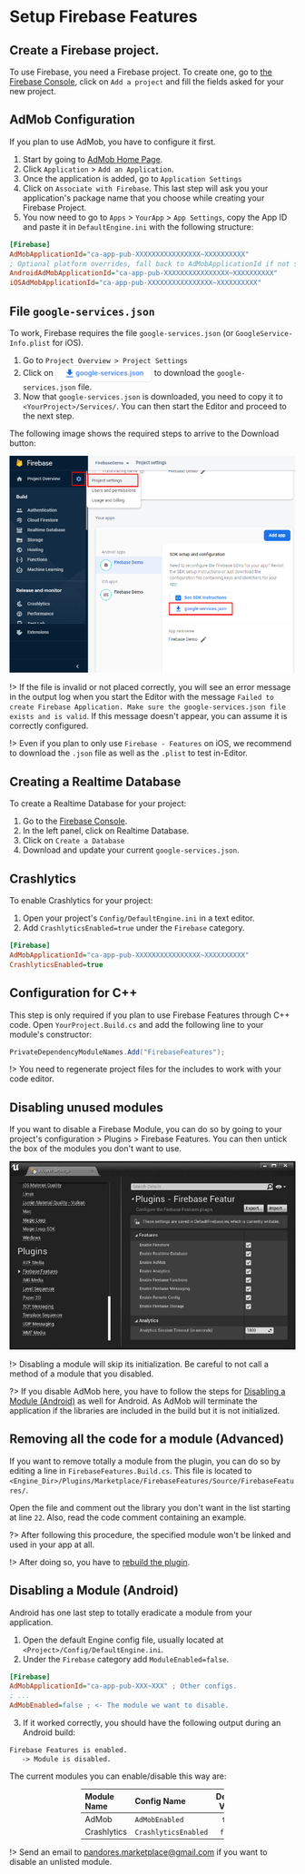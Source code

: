 # Setup Firebase Features
## Create a Firebase project.
To use Firebase, you need a Firebase project. To create one, go to [the Firebase Console](https://console.firebase.google.com/u/0/), click on `Add a project` and fill the fields asked for your new project.

## AdMob Configuration
If you plan to use AdMob, you have to configure it first.
1. Start by going to [AdMob Home Page](https://apps.admob.com/v2/home).  
2. Click `Application` > `Add an Application`. 
3. Once the application is added, go to `Application Settings`
4. Click on `Associate with Firebase`. This last step will ask you your application's package name that you choose while creating your Firebase Project.
5. You now need to go to `Apps` > `YourApp` > `App Settings`, copy the App ID and paste it in `DefaultEngine.ini` with the following structure: 

 ```ini
[Firebase]
AdMobApplicationId="ca-app-pub-XXXXXXXXXXXXXXXX~XXXXXXXXXX"
; Optional platform overrides, fall back to AdMobApplicationId if not set.
AndroidAdMobApplicationId="ca-app-pub-XXXXXXXXXXXXXXXX~XXXXXXXXXX"
iOSAdMobApplicationId="ca-app-pub-XXXXXXXXXXXXXXXX~XXXXXXXXXX"
```  

## File `google-services.json`

To work, Firebase requires the file `google-services.json` (or `GoogleService-Info.plist` for iOS). 
1. Go to `Project Overview > Project Settings` 
2. Click on <img align="center" width="170" height="30" src="_images/download-gs.png"> to download the `google-services.json` file.
3. Now that `google-services.json` is downloaded, you need to copy it to `<YourProject>/Services/`.  You can then start the Editor and proceed to the next step.

The following image shows the required steps to arrive to the Download button:

<div class="centered">

![Firebase Console Download Services Actions](_images/FBConsoleProjectSettings.png)

</div>

!> If the file is invalid or not placed correctly, you will see an error message in the output log when you start the Editor with the message `Failed to create Firebase Application. Make sure the google-services.json file exists and is valid`. If this message doesn't appear, you can assume it is correctly configured.

!> Even if you plan to only use `Firebase - Features` on iOS, we recommend to download the `.json` file as well as the `.plist` to test in-Editor.

## Creating a Realtime Database
To create a Realtime Database for your project:
1. Go to the [Firebase Console](https://console.firebase.google.com/).
2. In the left panel, click on Realtime Database.
3. Click on `Create a Database`
4. Download and update your current `google-services.json`.

## Crashlytics
To enable Crashlytics for your project:
1. Open your project's `Config/DefaultEngine.ini` in a text editor.
2. Add `CrashlyticsEnabled=true` under the `Firebase` category.
```ini
[Firebase]
AdMobApplicationId="ca-app-pub-XXXXXXXXXXXXXXXX~XXXXXXXXXX"
CrashlyticsEnabled=true
```

## Configuration for C++
This step is only required if you plan to use Firebase Features through C++ code.
Open  `YourProject.Build.cs` and add the following line to your module's constructor:
```csharp
PrivateDependencyModuleNames.Add("FirebaseFeatures");
```

!> You need to regenerate project files for the includes to work with your code editor.

## Disabling unused modules
If you want to disable a Firebase Module, you can do so by going to your project's configuration > Plugins > Firebase Features.
You can then untick the box of the modules you don't want to use.

<div class="centered">

![Firebase Features configuration panel](_images/ConfigPanel.png)

</div>

!> Disabling a module will skip its initialization. Be careful to not call a method of a module that you disabled.

?> If you disable AdMob here, you have to follow the steps for [Disabling a Module (Android)](https://pandoa.github.io/FirebaseFeatures/#/installation?id=disabling-a-module-android) as well for Android. As AdMob will terminate the application if the libraries are included in the build but it is not initialized.

## Removing all the code for a module (Advanced)
If you want to remove totally a module from the plugin, you can do so by editing a line in `FirebaseFeatures.Build.cs`.
This file is located to `<Engine_Dir>/Plugins/Marketplace/FirebaseFeatures/Source/FirebaseFeatures/`.

Open the file and comment out the library you don't want in the list starting at line `22`. Also, read the code comment containing an example.

?> After following this procedure, the specified module won't be linked and used in your app at all.  

!> After doing so, you have to [rebuild the plugin](/rebuildplugin).

## Disabling a Module (Android)
Android has one last step to totally eradicate a module from your application.

1. Open the default Engine config file, usually located at `<Project>/Config/DefaultEngine.ini`.
2. Under the `Firebase` category add `ModuleEnabled=false`.
```ini
[Firebase]
AdMobApplicationId="ca-app-pub-XXX~XXX" ; Other configs.
; ...
AdMobEnabled=false ; <- The module we want to disable.
```
3. If it worked correctly, you should have the following output during an Android build:
```log
Firebase Features is enabled.
   -> Module is disabled.
```

The current modules you can enable/disable this way are:  

<div style="position:relative;left:-25%;margin-left:50%">

|Module Name|Config Name|Default Value|
|:---|:---|:---:|
|AdMob|`AdMobEnabled`|`true`|
|Crashlytics|`CrashlyticsEnabled`|`false`|

</div>

!> Send an email to [pandores.marketplace@gmail.com](mailto:pandores.marketplace@gmail.com) if you want to disable an unlisted module.
